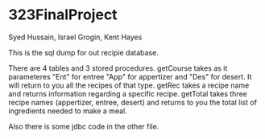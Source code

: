 # 323FinalProject

Syed Hussain, Israel Grogin, Kent Hayes

This is the sql dump for out recipie database.

There are 4 tables and 3 stored procedures.
getCourse takes as it parameteres "Ent" for entree "App" for appertizer and "Des" for desert. It will return to you all the recipes of that type.
getRec takes a recipe name and returns information regarding a specific recipe.
getTotal takes three recipe names (appertizer, entree, desert) and returns to you the total list of ingredients needed to make a meal. 

Also there is some jdbc code in the other file.
